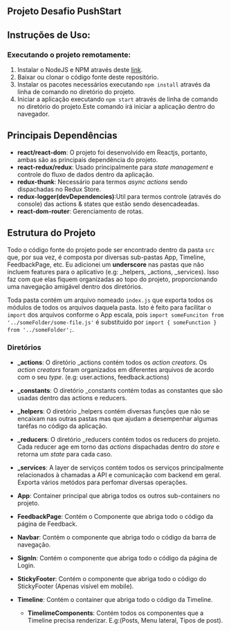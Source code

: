## Projeto Desafio PushStart

## Instruções de Uso:

### Executando o projeto remotamente:
1. Instalar o NodeJS e NPM através deste [link](https://nodejs.org/en/). 
2. Baixar ou clonar o código fonte deste repositório.
3. Instalar os pacotes necessários executando `npm install` através da linha de comando no diretório do projeto.
4. Iniciar a aplicação executando `npm start` através de linha de comando no diretório do projeto.Este comando irá iniciar a aplicação dentro do navegador.


## Principais Dependências
* **react/react-dom**: O projeto foi desenvolvido em Reactjs, portanto, ambas são as principais dependência do projeto.
* **react-redux/redux**: Usado principalmente para _state management_ e controle do fluxo de dados dentro da aplicação.
* **redux-thunk**: Necessário para termos _async actions_ sendo dispachadas no Redux Store.
* **redux-logger(devDependencies)**:Util para termos controle (através do console) das actions & states que estão sendo desencadeadas.
* **react-dom-router**: Gerenciamento de rotas.

## Estrutura do Projeto
Todo o código fonte do projeto pode ser encontrado dentro da pasta `src` que, por sua vez, é composta por diversas sub-pastas App, Timeline, FeedbackPage, etc. Eu adicionei um **underscore** nas pastas que não incluem features para o aplicativo (e.g: _helpers, _actions, _services). Isso faz com que elas fiquem organizadas ao topo do projeto, proporcionando uma navegação amigável dentro dos diretórios.

Toda pasta contém um arquivo nomeado `index.js` que exporta todos os módulos de todos os arquivos daquela pasta. Isto é feito para facilitar o `import` dos arquivos conforme o App escala, pois `import someFunciton from '../someFolder/some-file.js'` é substituído por  `import { someFunction } from '../someFolder';`.

### Diretórios
* **_actions**: O diretório _actions contém todos os _action creators_.  Os _action creators_ foram organizados em diferentes arquivos de acordo com o seu _type_. (e.g: user.actions, feedback.actions)

* **_constants**: O diretório _constants contém todas as constantes que são usadas dentro das actions e reducers. 

* **_helpers**: O diretório _helpers contém diversas funções que não se encaixam nas outras pastas mas que ajudam a desempenhar algumas taréfas no código da aplicação.

* **_reducers**: O diretório _reducers contém todos os reducers do projeto. Cada reducer age em torno das _actions_ dispachadas dentro do _store_ e retorna um _state_ para cada caso.

* **_services**: A layer de serviços contém todos os serviços principalmente relacionados à chamadas a API e comunicação com backend em geral. Exporta vários metódos para perfomar diversas operações.

* **App**: Container principal que abriga todos os outros sub-containers no projeto.

* **FeedbackPage**: Contém o Componente que abriga todo o código da página de Feedback.

* **Navbar**: Contém o componente que abriga todo o código da barra de navegação.

* **SignIn**:  Contém o componente que abriga todo o código da página de Login.

* **StickyFooter**: Contém o componente que abriga todo o código do StickyFooter (Apenas visível em mobile).

* **Timeline**: Contém o container que abriga todo o código da Timeline.
  *  **TimelimeComponents**: Contém todos os componentes que a Timeline precisa renderizar. E.g:(Posts, Menu lateral, Tipos de post).
